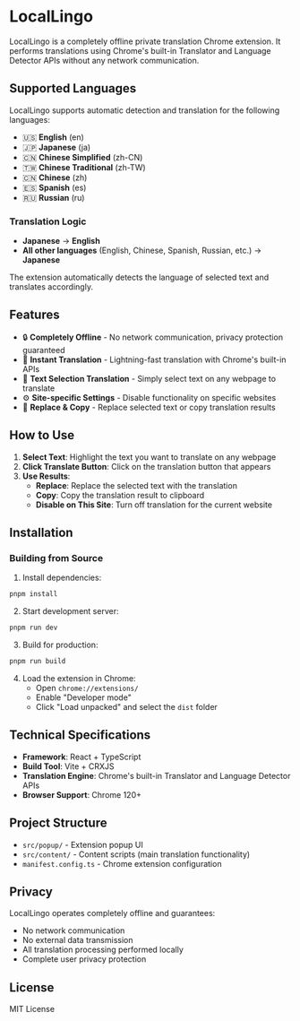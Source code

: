 # LocalLingo

LocalLingo is a completely offline private translation Chrome extension. It performs translations using Chrome's built-in Translator and Language Detector APIs without any network communication.

## Supported Languages

LocalLingo supports automatic detection and translation for the following languages:
- 🇺🇸 **English** (en)
- 🇯🇵 **Japanese** (ja)
- 🇨🇳 **Chinese Simplified** (zh-CN)
- 🇹🇼 **Chinese Traditional** (zh-TW)
- 🇨🇳 **Chinese** (zh)
- 🇪🇸 **Spanish** (es)
- 🇷🇺 **Russian** (ru)

### Translation Logic
- **Japanese** → **English**
- **All other languages** (English, Chinese, Spanish, Russian, etc.) → **Japanese**

The extension automatically detects the language of selected text and translates accordingly.

## Features

- 🔒 **Completely Offline** - No network communication, privacy protection guaranteed
- 🚀 **Instant Translation** - Lightning-fast translation with Chrome's built-in APIs
- 📝 **Text Selection Translation** - Simply select text on any webpage to translate
- ⚙️ **Site-specific Settings** - Disable functionality on specific websites
- 🎯 **Replace & Copy** - Replace selected text or copy translation results

## How to Use

1. **Select Text**: Highlight the text you want to translate on any webpage
2. **Click Translate Button**: Click on the translation button that appears
3. **Use Results**: 
   - **Replace**: Replace the selected text with the translation
   - **Copy**: Copy the translation result to clipboard
   - **Disable on This Site**: Turn off translation for the current website

## Installation

### Building from Source

1. Install dependencies:
```bash
pnpm install
```

2. Start development server:
```bash
pnpm run dev
```

3. Build for production:
```bash
pnpm run build
```

4. Load the extension in Chrome:
   - Open `chrome://extensions/`
   - Enable "Developer mode"
   - Click "Load unpacked" and select the `dist` folder

## Technical Specifications

- **Framework**: React + TypeScript
- **Build Tool**: Vite + CRXJS
- **Translation Engine**: Chrome's built-in Translator and Language Detector APIs
- **Browser Support**: Chrome 120+

## Project Structure

- `src/popup/` - Extension popup UI
- `src/content/` - Content scripts (main translation functionality)
- `manifest.config.ts` - Chrome extension configuration

## Privacy

LocalLingo operates completely offline and guarantees:
- No network communication
- No external data transmission
- All translation processing performed locally
- Complete user privacy protection

## License

MIT License
